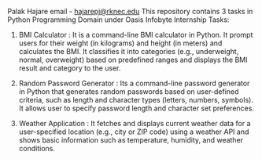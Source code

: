 Palak Hajare
email - hajarepj@rknec.edu
This repository contains 3 tasks in Python Programming Domain under Oasis Infobyte Internship Tasks:

1. BMI Calculator : It is a command-line BMI calculator in Python. It prompt users for their weight (in kilograms) and height (in meters) and calculates the BMI. It classifies it into categories (e.g., underweight, normal, overweight) based on predefined ranges and displays the BMI result and category to the user.

2. Random Password Generator : Its a command-line password generator in Python that generates random passwords based on user-defined criteria, such as length and character types (letters, numbers, symbols). It allows user to specify password length and character set preferences.

3. Weather Application : It fetches and displays current weather data for a user-specified location (e.g., city or ZIP code) using a weather API and shows basic information such as temperature, humidity, and weather conditions.
